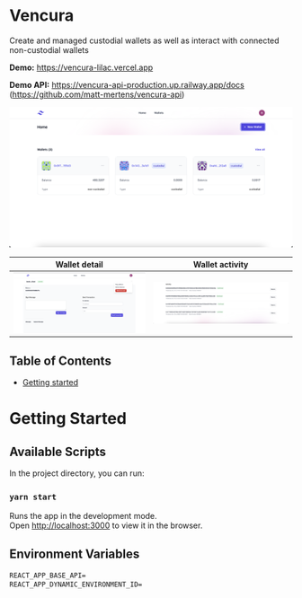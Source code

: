 # Vencura
Create and managed custodial wallets as well as interact with connected non-custodial wallets


**Demo:** https://vencura-lilac.vercel.app

**Demo API:** https://vencura-api-production.up.railway.app/docs (https://github.com/matt-mertens/vencura-api)

![Home page](/screenshots/home.png)

| Wallet detail                           | Wallet activity                           |
| ------------------------------------ | -------------------------------------- |
| ![Wallet detail](/screenshots/wallet-detail.png) | ![Upload](/screenshots/wallet-activity.png) |
## Table of Contents

- [Getting started](#getting-started)

# Getting Started

## Available Scripts

In the project directory, you can run:

### `yarn start`

Runs the app in the development mode.\
Open [http://localhost:3000](http://localhost:3000) to view it in the browser.

## Environment Variables
```
REACT_APP_BASE_API=
REACT_APP_DYNAMIC_ENVIRONMENT_ID=
```
